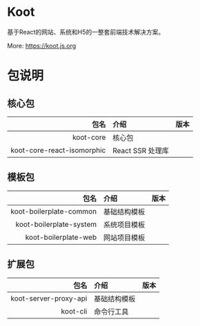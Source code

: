 # Koot 

基于React的网站、系统和H5的一整套前端技术解决方案。 

More: https://koot.js.org


# 包说明

## 核心包

| 包名       |      介绍      |  版本   |
|----------:|:-------------|:------:|
| koot-core |  核心包 |  |
| koot-core-react-isomorphic | React SSR 处理库 |     |


## 模板包

| 包名       |      介绍      |  版本   |
|----------:|:-------------|:------:|
| koot-boilerplate-common |  基础结构模板 |  |
| koot-boilerplate-system |   系统项目模板   |    |
| koot-boilerplate-web | 网站项目模板 |     |


## 扩展包


| 包名       |      介绍      |  版本   |
|----------:|:-------------|:------:|
| koot-server-proxy-api |  基础结构模板 |  |
| koot-cli |   命令行工具   |    |
